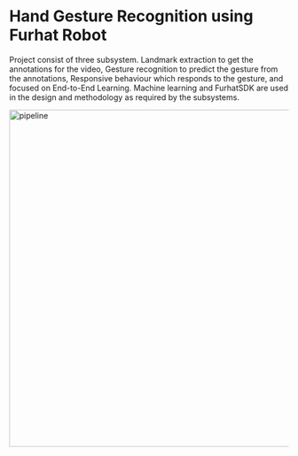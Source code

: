 # Hand Gesture Recognition using Furhat Robot

Project consist of three subsystem. Landmark extraction to get the annotations for the video, 
Gesture recognition to predict the gesture from the annotations, 
Responsive behaviour which responds to the gesture, and focused on End-to-End Learning.
Machine learning and FurhatSDK are used in the design and methodology as required by the subsystems.

<img width="609" alt="pipeline" src="https://user-images.githubusercontent.com/37798961/85889805-74ebd980-b7ec-11ea-9eb4-0afb1e094c55.PNG">

